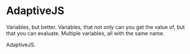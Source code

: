 # AdaptiveJS
Variables, but better.
Variables, that not only can you get the value of, but that you can evaluate.
Multiple variables, all with the same name.

AdaptiveJS.
